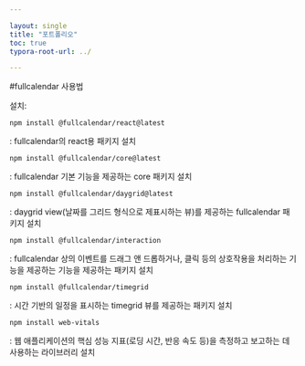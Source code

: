 ```yaml
---

layout: single
title: "포트폴리오"
toc: true
typora-root-url: ../

---
```


#fullcalendar 사용법

설치:

```
npm install @fullcalendar/react@latest 
```

: fullcalendar의 react용 패키지 설치

```
npm install @fullcalendar/core@latest 
```

: fullcalendar 기본 기능을 제공하는 core 패키지 설치

```
npm install @fullcalendar/daygrid@latest 
```

: daygrid view(날짜를 그리드 형식으로 제표시하는 뷰)를 제공하는 fullcalendar 패키지 설치

```
npm install @fullcalendar/interaction 
```

: fullcalendar 상의 이벤트를 드래그 앤 드롭하거나, 클릭 등의 상호작용을 처리하는 기능을 제공하는 기능을 제공하는 패키지 설치

```
npm install @fullcalendar/timegrid 
```

: 시간 기반의 일정을 표시하는 timegrid 뷰를 제공하는 패키지 설치

```
npm install web-vitals 
```

: 웹 애플리케이션의 핵심 성능 지표(로딩 시간, 반응 속도 등)을 측정하고 보고하는 데 사용하는 라이브러리 설치